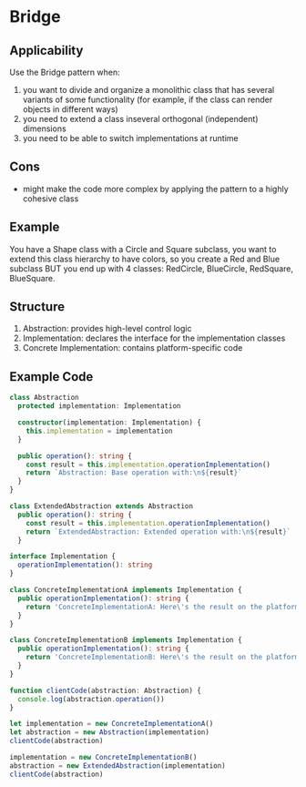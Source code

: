 # Bridge

## Applicability

Use the Bridge pattern when:
1. you want to divide and organize a monolithic class that has several variants of some functionality (for example, if the class can render objects in different ways)
2. you need to extend a class inseveral orthogonal (independent) dimensions
3. you need to be able to switch implementations at runtime

## Cons
- might make the code more complex by applying the pattern to a highly cohesive class

## Example

You have a Shape class with a Circle and Square subclass, you want to extend this class hierarchy to have colors, so you create a Red and Blue subclass BUT you end up with 4 classes: RedCircle, BlueCircle, RedSquare, BlueSquare.

## Structure

1. Abstraction: provides high-level control logic
2. Implementation: declares the interface for the implementation classes
3. Concrete Implementation: contains platform-specific code

## Example Code

```typescript
class Abstraction
  protected implementation: Implementation

  constructor(implementation: Implementation) {
    this.implementation = implementation
  }

  public operation(): string {
    const result = this.implementation.operationImplementation()
    return `Abstraction: Base operation with:\n${result}`
  }
}
```

```typescript
class ExtendedAbstraction extends Abstraction
  public operation(): string {
    const result = this.implementation.operationImplementation()
    return `ExtendedAbstraction: Extended operation with:\n${result}`
  }
```

```typescript
interface Implementation {
  operationImplementation(): string
}
```

```typescript
class ConcreteImplementationA implements Implementation {
  public operationImplementation(): string {
    return 'ConcreteImplementationA: Here\'s the result on the platform A.'
  }
}

class ConcreteImplementationB implements Implementation {
  public operationImplementation(): string {
    return 'ConcreteImplementationB: Here\'s the result on the platform B.'
  }
}
```

```typescript
function clientCode(abstraction: Abstraction) {
  console.log(abstraction.operation())
}

let implementation = new ConcreteImplementationA()
let abstraction = new Abstraction(implementation)
clientCode(abstraction)

implementation = new ConcreteImplementationB()
abstraction = new ExtendedAbstraction(implementation)
clientCode(abstraction)
```
